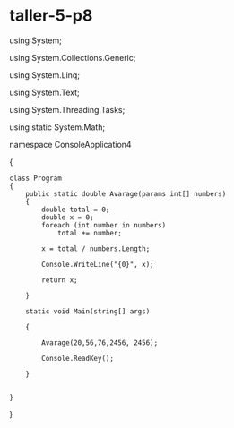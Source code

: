 # taller-5-p8

using System;

using System.Collections.Generic;

using System.Linq;

using System.Text;

using System.Threading.Tasks;

using static System.Math;


namespace ConsoleApplication4


{

    class Program
    {
        public static double Avarage(params int[] numbers)
        {
            double total = 0;
            double x = 0;
            foreach (int number in numbers)
                total += number;

            x = total / numbers.Length;
            
            Console.WriteLine("{0}", x);
            
            return x;
            
        }
        
        static void Main(string[] args)
        
        {
        
            Avarage(20,56,76,2456, 2456);
            
            Console.ReadKey();
            
        }
        

    }
}

